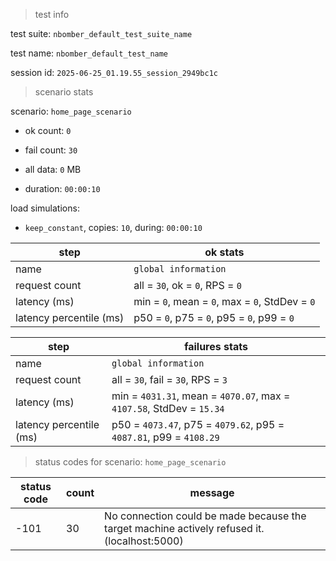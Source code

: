 > test info



test suite: `nbomber_default_test_suite_name`

test name: `nbomber_default_test_name`

session id: `2025-06-25_01.19.55_session_2949bc1c`

> scenario stats



scenario: `home_page_scenario`

  - ok count: `0`

  - fail count: `30`

  - all data: `0` MB

  - duration: `00:00:10`

load simulations:

  - `keep_constant`, copies: `10`, during: `00:00:10`

|step|ok stats|
|---|---|
|name|`global information`|
|request count|all = `30`, ok = `0`, RPS = `0`|
|latency (ms)|min = `0`, mean = `0`, max = `0`, StdDev = `0`|
|latency percentile (ms)|p50 = `0`, p75 = `0`, p95 = `0`, p99 = `0`|


|step|failures stats|
|---|---|
|name|`global information`|
|request count|all = `30`, fail = `30`, RPS = `3`|
|latency (ms)|min = `4031.31`, mean = `4070.07`, max = `4107.58`, StdDev = `15.34`|
|latency percentile (ms)|p50 = `4073.47`, p75 = `4079.62`, p95 = `4087.81`, p99 = `4108.29`|


> status codes for scenario: `home_page_scenario`



|status code|count|message|
|---|---|---|
|-101|30|No connection could be made because the target machine actively refused it. (localhost:5000)|


